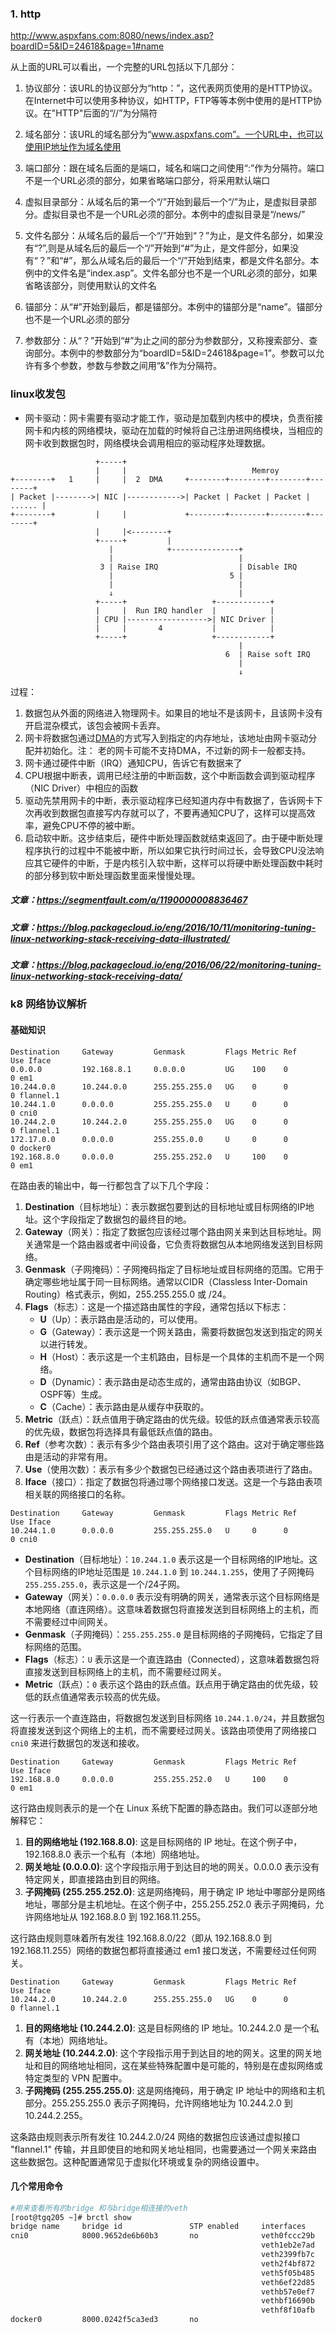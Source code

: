 ### 1. http

http://www.aspxfans.com:8080/news/index.asp?boardID=5&ID=24618&page=1#name

从上面的URL可以看出，一个完整的URL包括以下几部分：

1. 协议部分：该URL的协议部分为“http：”，这代表网页使用的是HTTP协议。在Internet中可以使用多种协议，如HTTP，FTP等等本例中使用的是HTTP协议。在"HTTP"后面的“//”为分隔符
2. 域名部分：该URL的域名部分为“www.aspxfans.com”。一个URL中，也可以使用IP地址作为域名使用
3. 端口部分：跟在域名后面的是端口，域名和端口之间使用“:”作为分隔符。端口不是一个URL必须的部分，如果省略端口部分，将采用默认端口
4. 虚拟目录部分：从域名后的第一个“/”开始到最后一个“/”为止，是虚拟目录部分。虚拟目录也不是一个URL必须的部分。本例中的虚拟目录是“/news/”
5. 文件名部分：从域名后的最后一个“/”开始到“？”为止，是文件名部分，如果没有“?”,则是从域名后的最后一个“/”开始到“#”为止，是文件部分，如果没有“？”和“#”，那么从域名后的最后一个“/”开始到结束，都是文件名部分。本例中的文件名是“index.asp”。文件名部分也不是一个URL必须的部分，如果省略该部分，则使用默认的文件名

6. 锚部分：从“#”开始到最后，都是锚部分。本例中的锚部分是“name”。锚部分也不是一个URL必须的部分
7. 参数部分：从“？”开始到“#”为止之间的部分为参数部分，又称搜索部分、查询部分。本例中的参数部分为“boardID=5&ID=24618&page=1”。参数可以允许有多个参数，参数与参数之间用“&”作为分隔符。

### linux收发包

- 网卡驱动：网卡需要有驱动才能工作，驱动是加载到内核中的模块，负责衔接网卡和内核的网络模块，驱动在加载的时候将自己注册进网络模块，当相应的网卡收到数据包时，网络模块会调用相应的驱动程序处理数据。

```
                   +-----+
                   |     |                            Memroy
+--------+   1     |     |  2  DMA     +--------+--------+--------+--------+
| Packet |-------->| NIC |------------>| Packet | Packet | Packet | ...... |
+--------+         |     |             +--------+--------+--------+--------+
                   |     |<--------+
                   +-----+         |
                      |            +---------------+
                      |                            |
                    3 | Raise IRQ                  | Disable IRQ
                      |                          5 |
                      |                            |
                      ↓                            |
                   +-----+                   +------------+
                   |     |  Run IRQ handler  |            |
                   | CPU |------------------>| NIC Driver |
                   |     |       4           |            |
                   +-----+                   +------------+
                                                   |
                                                6  | Raise soft IRQ
                                                   |
                                                   ↓
```

过程：

1. 数据包从外面的网络进入物理网卡。如果目的地址不是该网卡，且该网卡没有开启混杂模式，该包会被网卡丢弃。
2. 网卡将数据包通过[DMA](https://link.segmentfault.com/?enc=45Y22GjWqnHHVt7N4713Sg%3D%3D.RTcovGyeqreqo7PEKrivSG7rR7vrhmj3zEmILuM1SkkzN8z%2B2%2FFIVNKW1VcLddtI06eQlBNQD5wpNYSTMhncvg%3D%3D)的方式写入到指定的内存地址，该地址由网卡驱动分配并初始化。注： 老的网卡可能不支持DMA，不过新的网卡一般都支持。
3. 网卡通过硬件中断（IRQ）通知CPU，告诉它有数据来了
4. CPU根据中断表，调用已经注册的中断函数，这个中断函数会调到驱动程序（NIC Driver）中相应的函数
5. 驱动先禁用网卡的中断，表示驱动程序已经知道内存中有数据了，告诉网卡下次再收到数据包直接写内存就可以了，不要再通知CPU了，这样可以提高效率，避免CPU不停的被中断。
6. 启动软中断。这步结束后，硬件中断处理函数就结束返回了。由于硬中断处理程序执行的过程中不能被中断，所以如果它执行时间过长，会导致CPU没法响应其它硬件的中断，于是内核引入软中断，这样可以将硬中断处理函数中耗时的部分移到软中断处理函数里面来慢慢处理。

##### 文章：https://segmentfault.com/a/1190000008836467

##### 文章：https://blog.packagecloud.io/eng/2016/10/11/monitoring-tuning-linux-networking-stack-receiving-data-illustrated/

##### 文章：https://blog.packagecloud.io/eng/2016/06/22/monitoring-tuning-linux-networking-stack-receiving-data/



### k8 网络协议解析

#### 基础知识

```shell
Destination     Gateway         Genmask         Flags Metric Ref    Use Iface
0.0.0.0         192.168.8.1     0.0.0.0         UG    100    0        0 em1
10.244.0.0      10.244.0.0      255.255.255.0   UG    0      0        0 flannel.1
10.244.1.0      0.0.0.0         255.255.255.0   U     0      0        0 cni0
10.244.2.0      10.244.2.0      255.255.255.0   UG    0      0        0 flannel.1
172.17.0.0      0.0.0.0         255.255.0.0     U     0      0        0 docker0
192.168.8.0     0.0.0.0         255.255.252.0   U     100    0        0 em1
```

在路由表的输出中，每一行都包含了以下几个字段：

1. **Destination**（目标地址）：表示数据包要到达的目标地址或目标网络的IP地址。这个字段指定了数据包的最终目的地。
2. **Gateway**（网关）：指定了数据包应该经过哪个路由网关来到达目标地址。网关通常是一个路由器或者中间设备，它负责将数据包从本地网络发送到目标网络。
3. **Genmask**（子网掩码）：子网掩码指定了目标地址或目标网络的范围。它用于确定哪些地址属于同一目标网络。通常以CIDR（Classless Inter-Domain Routing）格式表示，例如，255.255.255.0 或 /24。
4. **Flags**（标志）：这是一个描述路由属性的字段，通常包括以下标志：
   - **U**（Up）：表示路由是活动的，可以使用。
   - **G**（Gateway）：表示这是一个网关路由，需要将数据包发送到指定的网关以进行转发。
   - **H**（Host）：表示这是一个主机路由，目标是一个具体的主机而不是一个网络。
   - **D**（Dynamic）：表示路由是动态生成的，通常由路由协议（如BGP、OSPF等）生成。
   - **C**（Cache）：表示路由是从缓存中获取的。
5. **Metric**（跃点）：跃点值用于确定路由的优先级。较低的跃点值通常表示较高的优先级，数据包将选择具有最低跃点值的路由。
6. **Ref**（参考次数）：表示有多少个路由表项引用了这个路由。这对于确定哪些路由是活动的非常有用。
7. **Use**（使用次数）：表示有多少个数据包已经通过这个路由表项进行了路由。
8. **Iface**（接口）：指定了数据包将通过哪个网络接口发送。这是一个与路由表项相关联的网络接口的名称。



```shell
Destination     Gateway         Genmask         Flags Metric Ref    Use Iface
10.244.1.0      0.0.0.0         255.255.255.0   U     0      0        0 cni0
```

- **Destination**（目标地址）：`10.244.1.0` 表示这是一个目标网络的IP地址。这个目标网络的IP地址范围是 `10.244.1.0` 到 `10.244.1.255`，使用了子网掩码 `255.255.255.0`，表示这是一个/24子网。
- **Gateway**（网关）：`0.0.0.0` 表示没有明确的网关，通常表示这个目标网络是本地网络（直连网络）。这意味着数据包将直接发送到目标网络上的主机，而不需要经过中间网关。
- **Genmask**（子网掩码）：`255.255.255.0` 是目标网络的子网掩码，它指定了目标网络的范围。
- **Flags**（标志）：`U` 表示这是一个直连路由（Connected），这意味着数据包将直接发送到目标网络上的主机，而不需要经过网关。
- **Metric**（跃点）：`0` 表示这个路由的跃点值。跃点用于确定路由的优先级，较低的跃点值通常表示较高的优先级。

这一行表示一个直连路由，将数据包发送到目标网络 `10.244.1.0/24`，并且数据包将直接发送到这个网络上的主机，而不需要经过网关。该路由项使用了网络接口 `cni0` 来进行数据包的发送和接收。



```shell
Destination     Gateway         Genmask         Flags Metric Ref    Use Iface
192.168.8.0     0.0.0.0         255.255.252.0   U     100    0        0 em1
```



这行路由规则表示的是一个在 Linux 系统下配置的静态路由。我们可以逐部分地解释它：

1. **目的网络地址 (192.168.8.0)**: 这是目标网络的 IP 地址。在这个例子中，192.168.8.0 表示一个私有（本地）网络地址。
2. **网关地址 (0.0.0.0)**: 这个字段指示用于到达目的地的网关。0.0.0.0 表示没有特定网关，即直接路由到目的网络。
3. **子网掩码 (255.255.252.0)**: 这是网络掩码，用于确定 IP 地址中哪部分是网络地址，哪部分是主机地址。在这个例子中，255.255.252.0 表示子网掩码，允许网络地址从 192.168.8.0 到 192.168.11.255。

这行路由规则意味着所有发往 192.168.8.0/22（即从 192.168.8.0 到 192.168.11.255）网络的数据包都将直接通过 em1 接口发送，不需要经过任何网关。

```shell
Destination     Gateway         Genmask         Flags Metric Ref    Use Iface
10.244.2.0      10.244.2.0      255.255.255.0   UG    0      0        0 flannel.1
```

1. **目的网络地址 (10.244.2.0)**: 这是目标网络的 IP 地址。10.244.2.0 是一个私有（本地）网络地址。
2. **网关地址 (10.244.2.0)**: 这个字段指示用于到达目的地的网关。这里的网关地址和目的网络地址相同，这在某些特殊配置中是可能的，特别是在虚拟网络或特定类型的 VPN 配置中。
3. **子网掩码 (255.255.255.0)**: 这是网络掩码，用于确定 IP 地址中的网络和主机部分。255.255.255.0 表示子网掩码，允许网络地址为 10.244.2.0 到 10.244.2.255。

这条路由规则表示所有发往 10.244.2.0/24 网络的数据包应该通过虚拟接口 "flannel.1" 传输，并且即使目的地和网关地址相同，也需要通过一个网关来路由这些数据包。这种配置通常见于虚拟化环境或复杂的网络设置中。



#### 几个常用命令

```bash
#用来查看所有的bridge 和与bridge相连接的veth
[root@tgq205 ~]# brctl show
bridge name     bridge id               STP enabled     interfaces
cni0            8000.9652de6b60b3       no              veth0fccc29b
                                                        veth1eb2e7ad
                                                        veth2399fb7c
                                                        veth2f4bf872
                                                        veth5f05b485
                                                        veth6ef22d85
                                                        vethb57e0ef7
                                                        vethbf16690b
                                                        vethf8f10afb
docker0         8000.0242f5ca3ed3       no
```















































